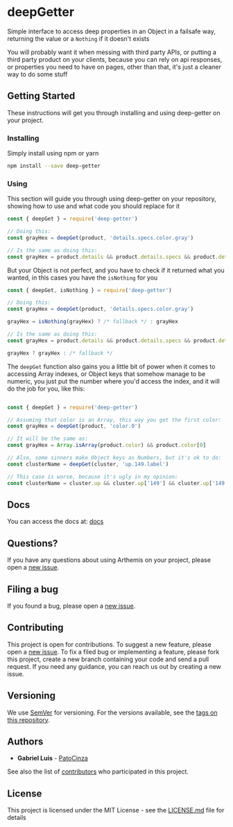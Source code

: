 # deepGetter
Simple interface to access deep properties in an Object in a failsafe way, returning the value or a `Nothing` if it doesn't exists

You will probably want it when messing with third party APIs, or putting a third party product on your clients, because you can rely on api responses, or properties you need to have on pages, other than that, it's just a cleaner way to do some stuff

## Getting Started
These instructions will get you through installing and using deep-getter on your project.

### Installing
Simply install using npm or yarn
```sh
npm install --save deep-getter
```

### Using
This section will guide you through using deep-getter on your repository, showing how to use and what code you should replace for it

```js
const { deepGet } = require('deep-getter')

// Doing this:
const grayHex = deepGet(product, 'details.specs.color.gray')

// Is the same as doing this:
const grayHex = product.details && product.details.specs && product.details.specs.color && product.details.specs.color.gray
```

But your Object is not perfect, and you have to check if it returned what you wanted, in this cases you have the `isNothing` for you

```js
const { deepGet, isNothing } = require('deep-getter')

// Doing this:
const grayHex = deepGet(product, 'details.specs.color.gray')

grayHex = isNothing(grayHex) ? /* fallback */ : grayHex

// Is the same as doing this:
const grayHex = product.details && product.details.specs && product.details.specs.color && product.details.specs.color.gray

grayHex ? grayHex : /* fallback */
```

The `deepGet` function also gains you a little bit of power when it comes to accessing Array indexes, or Object keys that somehow manage to be numeric, you just put the number where you'd access the index, and it will do the job for you, like this:

```js

const { deepGet } = require('deep-getter')

// Assuming that color is an Array, this way you get the first color:
const grayHex = deepGet(product, 'color.0')

// It will be the same as:
const grayHex = Array.isArray(product.color) && product.color[0]

// Also, some sinners make Object keys as Numbers, but it's ok to do:
const clusterName = deepGet(cluster, 'up.149.label')

// This case is worse, because it's ugly in my opinion:
const clusterName = cluster.up && cluster.up['149'] && cluster.up['149'].label
```

## Docs
You can access the docs at: [docs](https://github.com/patocinza/deep-gettertree/master/docs)

## Questions?
If you have any questions about using Arthemis on your project, please open a [new issue](https://github.com/patocinza/deep-getter/issues/new).

## Filing a bug

If you found a bug, please open a [new issue](https://github.com/patocinza/deep-getter/new).

## Contributing

This project is open for contributions.
To suggest a new feature, please open a [new issue](https://github.com/patocinza/deep-getter/issues/new).
To fix a filed bug or implementing a feature, please fork this project, create a new branch containing your code and send a pull request. If you need any guidance, you can reach us out by creating a new issue.

## Versioning

We use [SemVer](http://semver.org/) for versioning. For the versions available, see the [tags on this repository](https://github.com/your/project/tags).

## Authors

* **Gabriel Luis** - [PatoCinza](https://github.com/patocinza)

See also the list of [contributors](https://github.com/patocinza/deep-getter/contributors) who participated in this project.

## License

This project is licensed under the MIT License - see the [LICENSE.md](LICENSE.md) file for details
